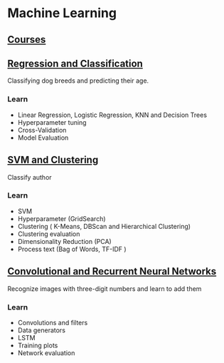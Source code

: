 # Machine Learning 

## [Courses]()

## [Regression and Classification](https://github.com/mihaighidoveanu/ai-school/tree/master/1.1.MachineLearning/Chapter1)
Classifying dog breeds and predicting their age.

### Learn 
- Linear Regression, Logistic Regression, KNN and Decision Trees 
- Hyperparameter tuning
- Cross-Validation
- Model Evaluation

## [SVM and Clustering](https://github.com/mihaighidoveanu/ai-school/tree/master/1.1.MachineLearning/Chapter2)
Classify author 

### Learn
- SVM
- Hyperparameter (GridSearch)
- Clustering ( K-Means, DBScan and Hierarchical Clustering)
- Clustering evaluation
- Dimensionality Reduction (PCA)
- Process text (Bag of Words, TF-IDF )

## [Convolutional and Recurrent Neural Networks](https://github.com/mihaighidoveanu/ai-school/tree/master/1.1.MachineLearning/Chapter3)
Recognize images with three-digit numbers and learn to add them

### Learn
- Convolutions and filters
- Data generators
- LSTM
- Training plots
- Network evaluation

